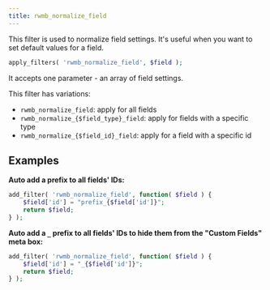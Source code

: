 ```yaml
---
title: rwmb_normalize_field
---
```


This filter is used to normalize field settings. It's useful when you want to set default values for a field.

```php
apply_filters( 'rwmb_normalize_field', $field );
```

It accepts one parameter - an array of field settings.

This filter has variations:

- `rwmb_normalize_field`: apply for all fields
- `rwmb_normalize_{$field_type}_field`: apply for fields with a specific type
- `rwmb_normalize_{$field_id}_field`: apply for a field with a specific id

## Examples

**Auto add a prefix to all fields' IDs:**

```php
add_filter( 'rwmb_normalize_field', function( $field ) {
	$field['id'] = "prefix_{$field['id']}";
	return $field;
} );
```

**Auto add a `_` prefix to all fields' IDs to hide them from the "Custom Fields" meta box:**

```php
add_filter( 'rwmb_normalize_field', function( $field ) {
	$field['id'] = "_{$field['id']}";
	return $field;
} );
```
